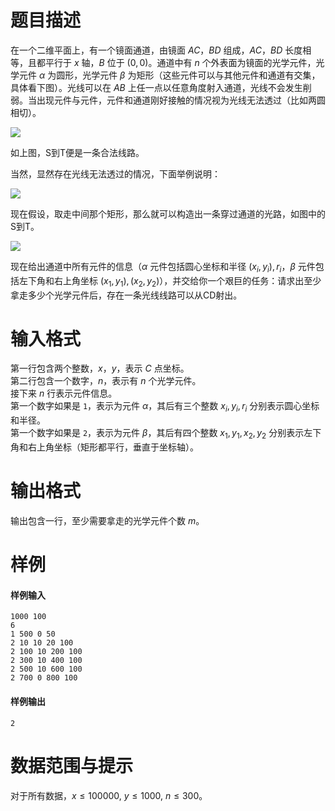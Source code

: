 
# 题目描述

在一个二维平面上，有一个镜面通道，由镜面 $AC$，$BD$ 组成，$AC$，$BD$ 长度相等，且都平行于 $x$ 轴，$B$ 位于 $(0,0)$。通道中有 $n$ 个外表面为镜面的光学元件，光学元件 $\alpha$ 为圆形，光学元件 $\beta$ 为矩形（这些元件可以与其他元件和通道有交集，具体看下图）。光线可以在 $AB$ 上任一点以任意角度射入通道，光线不会发生削弱。当出现元件与元件，元件和通道刚好接触的情况视为光线无法透过（比如两圆相切）。

<img src="https://ooo.0o0.ooo/2017/05/03/5909252e3ac3b.jpg">

如上图，S到T便是一条合法线路。

当然，显然存在光线无法透过的情况，下面举例说明：

<img src="https://ooo.0o0.ooo/2017/05/03/5909252e3ebe6.jpg">

现在假设，取走中间那个矩形，那么就可以构造出一条穿过通道的光路，如图中的S到T。

<img src="https://ooo.0o0.ooo/2017/05/03/5909252e4b0f9.jpg">

现在给出通道中所有元件的信息（$\alpha$ 元件包括圆心坐标和半径 $(x_i,y_i),r_i$，$\beta$ 元件包括左下角和右上角坐标 $(x_1,y_1),(x_2,y_2)$），并交给你一个艰巨的任务：请求出至少拿走多少个光学元件后，存在一条光线线路可以从CD射出。

# 输入格式

第一行包含两个整数，$x$，$y$，表示 $C$ 点坐标。  
第二行包含一个数字，$n$，表示有 $n$ 个光学元件。  
接下来 $n$ 行表示元件信息。  
第一个数字如果是 ``1``，表示为元件 $\alpha$，其后有三个整数 $x_i,y_i,r_i$ 分别表示圆心坐标和半径。  
第一个数字如果是 ``2``，表示为元件 $\beta$，其后有四个整数 $x_1,y_1,x_2,y_2$ 分别表示左下角和右上角坐标（矩形都平行，垂直于坐标轴）。

# 输出格式

输出包含一行，至少需要拿走的光学元件个数 $m$。

# 样例

#### 样例输入
```plain
1000 100
6
1 500 0 50
2 10 10 20 100
2 100 10 200 100
2 300 10 400 100
2 500 10 600 100
2 700 0 800 100
```

#### 样例输出
```plain
2
```

# 数据范围与提示

对于所有数据，$x \leq 100000,\ y \leq 1000,\ n \leq 300$。

